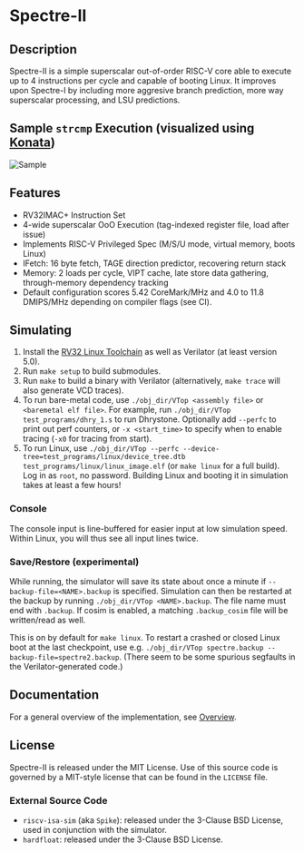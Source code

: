 # Spectre-II
## Description
Spectre-II is a simple superscalar out-of-order RISC-V core able to execute up to 4 instructions per cycle and capable of booting Linux. It improves upon Spectre-I by including more aggresive branch prediction, more way superscalar processing, and LSU predictions. 

## Sample `strcmp` Execution (visualized using [Konata](https://github.com/shioyadan/Konata))
![Sample](https://user-images.githubusercontent.com/39701487/229142050-121ed8de-ae9b-4b49-b332-f6c7b5281daf.png)

## Features
- RV32IMAC+ Instruction Set
- 4-wide superscalar OoO Execution (tag-indexed register file, load after issue)
- Implements RISC-V Privileged Spec (M/S/U mode, virtual memory, boots Linux)
- IFetch: 16 byte fetch, TAGE direction predictor, recovering return stack
- Memory: 2 loads per cycle, VIPT cache, late store data gathering, through-memory dependency tracking
- Default configuration scores 5.42 CoreMark/MHz and 4.0 to 11.8 DMIPS/MHz depending on compiler flags (see CI).

## Simulating
1. Install the [RV32 Linux Toolchain](https://github.com/riscv-collab/riscv-gnu-toolchain) as well as Verilator (at least version 5.0).
2. Run `make setup` to build submodules.
3. Run `make` to build a binary with Verilator (alternatively, `make trace` will also generate VCD traces).
4. To run bare-metal code, use `./obj_dir/VTop <assembly file>` or `<baremetal elf file>`.
For example, run `./obj_dir/VTop test_programs/dhry_1.s` to run Dhrystone. Optionally add `--perfc` to print out perf counters, or `-x <start_time>` to specify when to enable tracing (`-x0` for tracing from start).
5. To run Linux, use `./obj_dir/VTop --perfc --device-tree=test_programs/linux/device_tree.dtb test_programs/linux/linux_image.elf` (or `make linux` for a full build). Log in as `root`, no password.
Building Linux and booting it in simulation takes at least a few hours!

### Console
The console input is line-buffered for easier input at low simulation speed. Within Linux,
you will thus see all input lines twice.

### Save/Restore (experimental)
While running, the simulator will save its state about once a minute if
`--backup-file=<NAME>.backup` is specified. Simulation can then be restarted
at the backup by running `./obj_dir/VTop <NAME>.backup`. The file name must
end with `.backup`. If cosim is enabled, a matching `.backup_cosim` file will
be written/read as well.

This is on by default for `make linux`. To restart a crashed or closed Linux boot
at the last checkpoint, use e.g. `./obj_dir/VTop spectre.backup --backup-file=spectre2.backup`.
(There seem to be some spurious segfaults in the Verilator-generated code.)

## Documentation
For a general overview of the implementation, see [Overview](docs/Overview.md).

## License
Spectre-II is released under the MIT License. Use of this source code is governed by a MIT-style license that can be found in the `LICENSE` file.

### External Source Code
* `riscv-isa-sim` (aka `Spike`): released under the 3-Clause BSD License, used in conjunction with the simulator.
* `hardfloat`: released under the 3-Clause BSD License.
